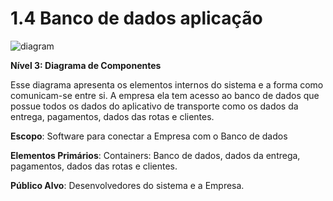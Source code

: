 # 1.4 Banco de dados aplicação

![diagram](https://www.plantuml.com/plantuml/svg/0/VPB1RXCn48RlaV8EmvvsfILxwObJqpH0fG1LcmfnYgRsP6l9Qripiu62U1eEVP2y6FA696qgSREjVxxvv_USYo9ht_dnw8qBnlUMu44roRkcOVm-QPq-zFUz49iOb89EJEmQjEmmR7oV-cPszlRQOz2xJul6ev9eCpjRpM9GT85uaWRuUBIOVljojrnzlLf-N2tc7-QVByiglzy-YbAtcl_G4fEhePWc1nPXchmpk7tQ_eb53SNxo84C0Ggi-s1S3EYTHKi2bY2kYHKPX7ZZjaznU5J682coKhub5C6M74S10WecTXGi2fGfCYGSP54WCOcYZRmZxuaL31I9tXcNMv48oR5XQRoZe2JLf1ZcEans4VjWaHzBJ6bvi3GCcYTKjualtHOL_1gF000EAPOs5rnYDfWzpuCojIX5NIpnddm-GJ7b3dzIG1XKUotjjTKfDBKr5DVOOaT1utzWwQXv1M5zuUmcwgcjgx2Et9suskbUqOolePZzY_8vvZbb7tKk_vsJlY4_BCzfmhVeDmW45xsOO__T_vnJiCDg_WK0)

**Nível 3: Diagrama de Componentes**

Esse diagrama apresenta os elementos internos do sistema e a forma como comunicam-se entre si. 
A empresa ela tem acesso ao banco de dados que possue todos os dados do aplicativo de transporte como os dados da entrega, pagamentos, dados das rotas e clientes.

**Escopo**: Software para conectar a Empresa com o Banco de dados

**Elementos Primários**: Containers: Banco de dados, dados da entrega, pagamentos, dados das rotas e clientes.

**Público Alvo**: Desenvolvedores do sistema e a Empresa.
